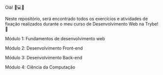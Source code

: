 Olá! 💚💻🥇


Neste repositório, será encontrado todos os exercícios e atividades de fixação realizados durante o meu curso de Desenvolvimento Web na Trybe! 🚀

Módulo 1:     Fundamentos de desenvolvimento web 

Módulo 2:     Desenvolvimento Front-end 

Módulo 3:     Desenvolvimento Back-end

Módulo 4:     Ciência da Computação
